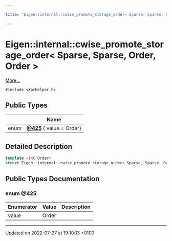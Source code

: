 ```yaml
---

title: "Eigen::internal::cwise_promote_storage_order< Sparse, Sparse, Order, Order >"

---
```


# Eigen::internal::cwise_promote_storage_order< Sparse, Sparse, Order, Order >



 [More...](#detailed-description)


`#include <XprHelper.h>`

## Public Types

|                | Name           |
| -------------- | -------------- |
| enum| **[@425](http://example.org/classes/structeigen_1_1internal_1_1cwise__promote__storage__order_3_01sparse_00_01sparse_00_01order_00_01order_01_4/#enum-@425)** { value = Order} |

## Detailed Description

```cpp
template <int Order>
struct Eigen::internal::cwise_promote_storage_order< Sparse, Sparse, Order, Order >;
```

## Public Types Documentation

### enum @425

| Enumerator | Value | Description |
| ---------- | ----- | ----------- |
| value | Order|   |




-------------------------------

Updated on 2022-07-27 at 19:10:13 +0100